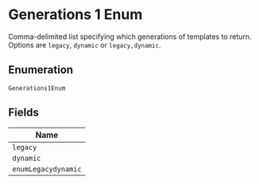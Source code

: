 
# Generations 1 Enum

Comma-delimited list specifying which generations of templates to return. Options are `legacy`, `dynamic` or `legacy,dynamic`.

## Enumeration

`Generations1Enum`

## Fields

| Name |
|  --- |
| `legacy` |
| `dynamic` |
| `enumLegacydynamic` |

